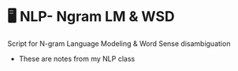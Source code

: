 # 🖥 NLP- Ngram LM & WSD 
Script for N-gram Language Modeling & Word Sense disambiguation

* These are notes from my NLP class
